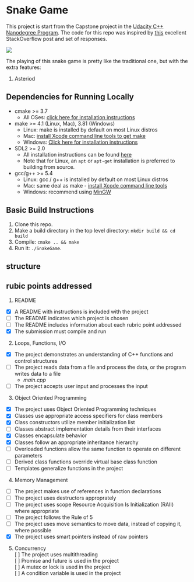 # Snake Game

This project is start from the Capstone project in the [Udacity C++ Nanodegree Program](https://www.udacity.com/course/c-plus-plus-nanodegree--nd213). The code for this repo was inspired by [this](https://codereview.stackexchange.com/questions/212296/snake-game-in-c-with-sdl) excellent StackOverflow post and set of responses.

<img src="snake_game.gif"/>

The playing of this snake game is pretty like the traditional one, but with the extra features:
1. Asteriod


## Dependencies for Running Locally
* cmake >= 3.7
  * All OSes: [click here for installation instructions](https://cmake.org/install/)
* make >= 4.1 (Linux, Mac), 3.81 (Windows)
  * Linux: make is installed by default on most Linux distros
  * Mac: [install Xcode command line tools to get make](https://developer.apple.com/xcode/features/)
  * Windows: [Click here for installation instructions](http://gnuwin32.sourceforge.net/packages/make.htm)
* SDL2 >= 2.0
  * All installation instructions can be found [here](https://wiki.libsdl.org/Installation)
  * Note that for Linux, an `apt` or `apt-get` installation is preferred to building from source.
* gcc/g++ >= 5.4
  * Linux: gcc / g++ is installed by default on most Linux distros
  * Mac: same deal as make - [install Xcode command line tools](https://developer.apple.com/xcode/features/)
  * Windows: recommend using [MinGW](http://www.mingw.org/)

## Basic Build Instructions

1. Clone this repo.
2. Make a build directory in the top level directory: `mkdir build && cd build`
3. Compile: `cmake .. && make`
4. Run it: `./SnakeGame`.

## structure


## rubic points addressed  

1. README  
-[x] A README with instructions is included with the project  
-[ ] The README indicates which project is chosen  
-[ ] The README includes information about each rubric point addressed  
-[x] The submission must compile and run  

2. Loops, Functions, I/O  
-[x] The project demonstrates an understanding of C++ functions and control structures  
-[ ] The project reads data from a file and process the data, or the program writes data to a file  
    * *main.cpp*
-[ ] The project accepts user input and processes the input  

3. Object Oriented Programming  
-[x] The project uses Object Oriented Programming techniques  
-[x] Classes use appropriate access specifiers for class members  
-[x] Class constructors utilize member initialization list  
-[ ] Classes abstract implementation details from their interfaces  
-[x] Classes encapsulate behavior  
-[x] Classes follow an appropriate inheritance hierarchy  
-[ ] Overloaded functions allow the same function to operate on different parameters  
-[ ] Derived class functions override virtual base class function  
-[ ] Templates generalize functions in the project  

4. Memory Management  
-[ ] The project makes use of references in function declarations  
-[ ] The project uses destructors approprately  
-[ ] The project uses scope Resource Acquisition Is Initialization (RAII) where appropriate  
-[ ] The project follows the Rule of 5  
-[ ] The project uses move semantics to move data, instead of copying it, where possible
-[x] The project uses smart pointers instead of raw pointers

5. Concurrency  
[ ] The project uses multithreading  
[ ] Promise and future is used in the project  
[ ] A mutex or lock is used in the project  
[ ] A condition variable is used in the project  